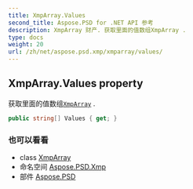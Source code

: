 ```yaml
---
title: XmpArray.Values
second_title: Aspose.PSD for .NET API 参考
description: XmpArray 财产. 获取里面的值数组XmpArray .
type: docs
weight: 20
url: /zh/net/aspose.psd.xmp/xmparray/values/
---
```

## XmpArray.Values property

获取里面的值数组[`XmpArray`](../) .

```csharp
public string[] Values { get; }
```

### 也可以看看

* class [XmpArray](../)
* 命名空间 [Aspose.PSD.Xmp](../../xmparray/)
* 部件 [Aspose.PSD](../../../)


